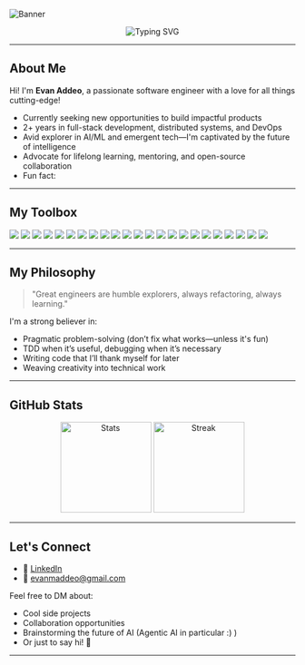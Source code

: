 <!-- Header Banner (custom image or simple emoji greeting) -->
![Banner](https://capsule-render.vercel.app/api?type=waving&color=0:1D976C,100:93F9B9&height=200&section=header&text=Hi,%20I'm%20Evan%20Addeo!&fontSize=40&fontColor=fff)

<p align="center">
  <img src="https://readme-typing-svg.demolab.com?font=Fira+Code&size=32&duration=2800&pause=800&color=1D976C&width=435&lines=Full-stack+Developer;AI+%26+ML+Enthusiast;Cloud+Architect;Open+Source+Advocate;Continuous+Learner" alt="Typing SVG" />
</p>

---

## About Me

Hi! I'm **Evan Addeo**, a passionate software engineer with a love for all things cutting-edge!  
- Currently seeking new opportunities to build impactful products
- 2+ years in full-stack development, distributed systems, and DevOps
- Avid explorer in AI/ML and emergent tech—I'm captivated by the future of intelligence
- Advocate for lifelong learning, mentoring, and open-source collaboration
- Fun fact: 

---

## My Toolbox

<p align="left">
  <!-- Programming Languages -->
  <img src="https://img.shields.io/badge/Python-3776AB?style=for-the-badge&logo=python&logoColor=white"/>
  <img src="https://img.shields.io/badge/TypeScript-007ACC?style=for-the-badge&logo=typescript&logoColor=white"/>
  <img src="https://img.shields.io/badge/Go-00ADD8?style=for-the-badge&logo=go&logoColor=white"/>
  <img src="https://img.shields.io/badge/Java-ED8B00?style=for-the-badge&logo=java&logoColor=white"/>
  <img src="https://img.shields.io/badge/JavaScript-F7DF1E?style=for-the-badge&logo=javascript&logoColor=black"/>
  <img src="https://img.shields.io/badge/Rust-000000?style=for-the-badge&logo=rust&logoColor=white"/>
  <!-- Frameworks -->
  <img src="https://img.shields.io/badge/React-20232A?style=for-the-badge&logo=react&logoColor=61DAFB"/>
  <img src="https://img.shields.io/badge/Next.js-000000?style=for-the-badge&logo=next.js&logoColor=white"/>
  <img src="https://img.shields.io/badge/Node.js-339933?style=for-the-badge&logo=nodedotjs&logoColor=white"/>
  <img src="https://img.shields.io/badge/FastAPI-009688?style=for-the-badge&logo=fastapi&logoColor=white"/>
  <img src="https://img.shields.io/badge/TensorFlow-FF6F00?style=for-the-badge&logo=tensorflow&logoColor=white"/>
  <img src="https://img.shields.io/badge/PyTorch-EE4C2C?style=for-the-badge&logo=pytorch&logoColor=white"/>
  <!-- DevOps/Cloud -->
  <img src="https://img.shields.io/badge/Docker-2496ED?style=for-the-badge&logo=docker&logoColor=white"/>
  <img src="https://img.shields.io/badge/Kubernetes-326CE5?style=for-the-badge&logo=kubernetes&logoColor=white"/>
  <img src="https://img.shields.io/badge/AWS-232F3E?style=for-the-badge&logo=amazonaws&logoColor=white"/>
  <img src="https://img.shields.io/badge/GCP-4285F4?style=for-the-badge&logo=googlecloud&logoColor=white"/>
  <img src="https://img.shields.io/badge/GitHub_Actions-2088FF?style=for-the-badge&logo=github-actions&logoColor=white"/>
  <img src="https://img.shields.io/badge/CI/CD-222222?style=for-the-badge&logo=CircleCI&logoColor=white"/>
  <!-- Databases -->
  <img src="https://img.shields.io/badge/PostgreSQL-336791?style=for-the-badge&logo=postgresql&logoColor=white"/>
  <img src="https://img.shields.io/badge/MongoDB-4EA94B?style=for-the-badge&logo=mongodb&logoColor=white"/>
  <!-- Others -->
  <img src="https://img.shields.io/badge/Linux-FCC624?style=for-the-badge&logo=linux&logoColor=black"/>
  <img src="https://img.shields.io/badge/GraphQL-E10098?style=for-the-badge&logo=graphql&logoColor=white"/>
  <img src="https://img.shields.io/badge/Redis-DC382D?style=for-the-badge&logo=redis&logoColor=white"/>
</p>

---

## My Philosophy

> "Great engineers are humble explorers, always refactoring, always learning."

I'm a strong believer in:
- Pragmatic problem-solving (don’t fix what works—unless it's fun)
- TDD when it’s useful, debugging when it’s necessary
- Writing code that I’ll thank myself for later
- Weaving creativity into technical work 

---

## GitHub Stats

<p align="center">
  <img src="https://github-readme-stats.vercel.app/api?username=evanaddeo&show_icons=true&theme=radical&hide_rank=true" alt="Stats" height="160"/>
  <img src="https://github-readme-streak-stats.herokuapp.com/?user=evanaddeo&theme=radical" alt="Streak" height="160"/>
</p>

---

## Let's Connect

- 📝 [LinkedIn]([https://www.linkedin.com/in/yourusername](https://www.linkedin.com/in/evanaddeo/))
- 📧 evanmaddeo@gmail.com

Feel free to DM about:
- Cool side projects
- Collaboration opportunities
- Brainstorming the future of AI (Agentic AI in particular :) )
- Or just to say hi! 👋

---
